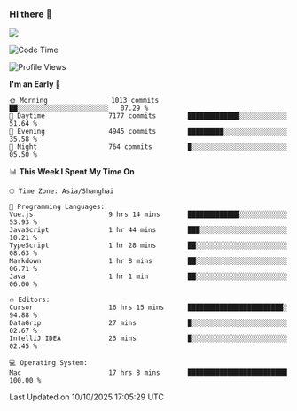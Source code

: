 ### Hi there 👋

<!--
**JJAYCHEN1e/jjaychen1e** is a ✨ _special_ ✨ repository because its `README.md` (this file) appears on your GitHub profile.

Here are some ideas to get you started:

- 🔭 I’m currently working on ...
- 🌱 I’m currently learning ...
- 👯 I’m looking to collaborate on ...
- 🤔 I’m looking for help with ...
- 💬 Ask me about ...
- 📫 How to reach me: ...
- 😄 Pronouns: ...
- ⚡ Fun fact: ...
-->

[![](https://github-readme-stats.vercel.app/api?username=jjaychen1e&show_icons=true)](https://github.com/jjaychen1e/github-readme-stats?count_private=true)

<!--START_SECTION:waka-->
![Code Time](http://img.shields.io/badge/Code%20Time-2%2C466%20hrs%2052%20mins-blue)

![Profile Views](http://img.shields.io/badge/Profile%20Views-0-blue)

**I'm an Early 🐤** 

```text
🌞 Morning                1013 commits        ██░░░░░░░░░░░░░░░░░░░░░░░   07.29 % 
🌆 Daytime                7177 commits        █████████████░░░░░░░░░░░░   51.64 % 
🌃 Evening                4945 commits        █████████░░░░░░░░░░░░░░░░   35.58 % 
🌙 Night                  764 commits         █░░░░░░░░░░░░░░░░░░░░░░░░   05.50 % 
```


📊 **This Week I Spent My Time On** 

```text
🕑︎ Time Zone: Asia/Shanghai

💬 Programming Languages: 
Vue.js                   9 hrs 14 mins       █████████████░░░░░░░░░░░░   53.93 % 
JavaScript               1 hr 44 mins        ███░░░░░░░░░░░░░░░░░░░░░░   10.21 % 
TypeScript               1 hr 28 mins        ██░░░░░░░░░░░░░░░░░░░░░░░   08.63 % 
Markdown                 1 hr 8 mins         ██░░░░░░░░░░░░░░░░░░░░░░░   06.71 % 
Java                     1 hr 1 min          ██░░░░░░░░░░░░░░░░░░░░░░░   06.00 % 

🔥 Editors: 
Cursor                   16 hrs 15 mins      ████████████████████████░   94.88 % 
DataGrip                 27 mins             █░░░░░░░░░░░░░░░░░░░░░░░░   02.67 % 
IntelliJ IDEA            25 mins             █░░░░░░░░░░░░░░░░░░░░░░░░   02.45 % 

💻 Operating System: 
Mac                      17 hrs 8 mins       █████████████████████████   100.00 % 
```


 Last Updated on 10/10/2025 17:05:29 UTC
<!--END_SECTION:waka-->
